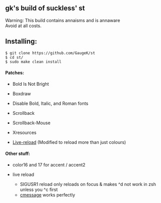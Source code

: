 ## gk's build of suckless' st

Warning: This build contains annaisms and is annaware  
Avoid at all costs.

## Installing:

    $ git clone https://github.com/GaugeK/st
    $ cd st/
    $ sudo make clean install

#### Patches:

- Bold Is Not Bright

- Boxdraw

- Disable Bold, Italic, and Roman fonts

- Scrollback

- Scrollback-Mouse

- Xresources

- [Live-reload](https://github.com/PaxPlay/st) (Modified to reload more than just colours)

#### Other stuff:

- color16 and 17 for accent / accent2

- live reload
  - SIGUSR1 reload only reloads on focus & makes ^d not work in zsh unless you ^c first
  - [cmessage](https://github.com/GaugeK/stmessage) works perfectly
